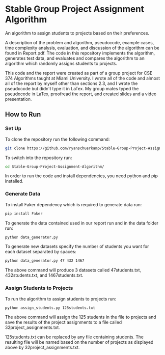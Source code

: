 # Stable Group Project Assignment Algorithm

An algorithm to assign students to projects based on their preferences.

A description of the problem and algorithm, pseudocode, example cases, time complexity analysis, evaluation, and discussion of the algorithm can be found in Report.pdf. The code in this repository implements the algorithm, generates test data, and evaluates and compares the algorithm to an algorithm which randomly assigns students to projects. 

This code and the report were created as part of a group project for CSE 374 Algorithms taught at Miami University. I wrote all of the code and almost all of the report by myself other than sections 2.3, and I wrote the pseudocode but didn't type it in LaTex. My group mates typed the pseudocode in LaTex, proofread the report, and created slides and a video presentation. 

## How to Run

### Set Up
To clone the repository run the following command:
```bash
git clone https://github.com/ryanschuerkamp/Stable-Group-Project-Assignment-Algorithm.git
```

To switch into the repository run:
```bash
cd Stable-Group-Project-Assignment-Algorithm/
```
In order to run the code and install dependencies, you need python and pip installed. 

### Generate Data
To install Faker dependency which is required to generate data run:
```bash
pip install Faker
```
To generate the data contained used in our report run and in the data folder run:
```bash
python data_generator.py
```
To generate new datasets specify the number of students you want for each dataset separated by spaces:
```bash
python data_generator.py 47 432 1467
```
The above command will produce 3 datasets called 47students.txt, 432students.txt, and 1467students.txt.

### Assign Students to Projects
To run the algorithm to assign students to projects run:
```bash
python assign_students.py 125students.txt
```
The above command will assign the 125 students in the file to projects and save the results of the project assignments to a file called 32project_assignments.txt.

125students.txt can be replaced by any file containing students. The resulting file will be named based on the number of projects as displayed above by 32project_assignments.txt.
